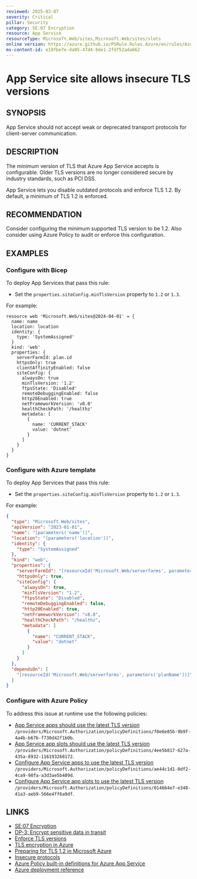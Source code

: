 ```yaml
---
reviewed: 2025-03-07
severity: Critical
pillar: Security
category: SE:07 Encryption
resource: App Service
resourceType: Microsoft.Web/sites,Microsoft.Web/sites/slots
online version: https://azure.github.io/PSRule.Rules.Azure/en/rules/Azure.AppService.MinTLS/
ms-content-id: e19fbe7e-da05-47d4-8de1-2fdf52ada662
---
```


# App Service site allows insecure TLS versions

## SYNOPSIS

App Service should not accept weak or deprecated transport protocols for client-server communication.

## DESCRIPTION

The minimum version of TLS that Azure App Service accepts is configurable.
Older TLS versions are no longer considered secure by industry standards, such as PCI DSS.

App Service lets you disable outdated protocols and enforce TLS 1.2.
By default, a minimum of TLS 1.2 is enforced.

## RECOMMENDATION

Consider configuring the minimum supported TLS version to be 1.2.
Also consider using Azure Policy to audit or enforce this configuration.

## EXAMPLES

### Configure with Bicep

To deploy App Services that pass this rule:

- Set the `properties.siteConfig.minTlsVersion` property to `1.2` or `1.3`.

For example:

```bicep
resource web 'Microsoft.Web/sites@2024-04-01' = {
  name: name
  location: location
  identity: {
    type: 'SystemAssigned'
  }
  kind: 'web'
  properties: {
    serverFarmId: plan.id
    httpsOnly: true
    clientAffinityEnabled: false
    siteConfig: {
      alwaysOn: true
      minTlsVersion: '1.2'
      ftpsState: 'Disabled'
      remoteDebuggingEnabled: false
      http20Enabled: true
      netFrameworkVersion: 'v8.0'
      healthCheckPath: '/healthz'
      metadata: [
        {
          name: 'CURRENT_STACK'
          value: 'dotnet'
        }
      ]
    }
  }
}
```

<!-- external:avm avm/res/web/site siteConfig.minTlsVersion -->

### Configure with Azure template

To deploy App Services that pass this rule:

- Set the `properties.siteConfig.minTlsVersion` property to `1.2` or `1.3`.

For example:

```json
{
  "type": "Microsoft.Web/sites",
  "apiVersion": "2023-01-01",
  "name": "[parameters('name')]",
  "location": "[parameters('location')]",
  "identity": {
    "type": "SystemAssigned"
  },
  "kind": "web",
  "properties": {
    "serverFarmId": "[resourceId('Microsoft.Web/serverfarms', parameters('planName'))]",
    "httpsOnly": true,
    "siteConfig": {
      "alwaysOn": true,
      "minTlsVersion": "1.2",
      "ftpsState": "Disabled",
      "remoteDebuggingEnabled": false,
      "http20Enabled": true,
      "netFrameworkVersion": "v8.0",
      "healthCheckPath": "/healthz",
      "metadata": [
        {
          "name": "CURRENT_STACK",
          "value": "dotnet"
        }
      ]
    }
  },
  "dependsOn": [
    "[resourceId('Microsoft.Web/serverfarms', parameters('planName'))]"
  ]
}
```

### Configure with Azure Policy

To address this issue at runtime use the following policies:

- [App Service apps should use the latest TLS version](https://github.com/Azure/azure-policy/blob/master/built-in-policies/policyDefinitions/App%20Service/RequireLatestTls_WebApp_Audit.json)
  `/providers/Microsoft.Authorization/policyDefinitions/f0e6e85b-9b9f-4a4b-b67b-f730d42f1b0b`.
- [App Service app slots should use the latest TLS version](https://github.com/Azure/azure-policy/blob/master/built-in-policies/policyDefinitions/App%20Service/RequireLatestTls_WebApp_Slot_Audit.json)
  `/providers/Microsoft.Authorization/policyDefinitions/4ee5b817-627a-435a-8932-116193268172`.
- [Configure App Service apps to use the latest TLS version](https://github.com/Azure/azure-policy/blob/master/built-in-policies/policyDefinitions/App%20Service/RequireLatestTls_WebApp_DINE.json)
  `/providers/Microsoft.Authorization/policyDefinitions/ae44c1d1-0df2-4ca9-98fa-a3d3ae5b409d`.
- [Configure App Service app slots to use the latest TLS version](https://github.com/Azure/azure-policy/blob/master/built-in-policies/policyDefinitions/App%20Service/RequireLatestTls_WebApp_Slot_DINE.json)
  `/providers/Microsoft.Authorization/policyDefinitions/014664e7-e348-41a3-aeb9-566e4ff6a9df`.

## LINKS

- [SE:07 Encryption](https://learn.microsoft.com/azure/well-architected/security/encryption#data-in-transit)
- [DP-3: Encrypt sensitive data in transit](https://learn.microsoft.com/security/benchmark/azure/baselines/app-service-security-baseline#dp-3-encrypt-sensitive-data-in-transit)
- [Enforce TLS versions](https://learn.microsoft.com/azure/app-service/configure-ssl-bindings#enforce-tls-versions)
- [TLS encryption in Azure](https://learn.microsoft.com/azure/security/fundamentals/encryption-overview#tls-encryption-in-azure)
- [Preparing for TLS 1.2 in Microsoft Azure](https://azure.microsoft.com/updates/azuretls12/)
- [Insecure protocols](https://learn.microsoft.com/Azure/app-service/overview-security#insecure-protocols-http-tls-10-ftp)
- [Azure Policy built-in definitions for Azure App Service](https://learn.microsoft.com/azure/app-service/policy-reference)
- [Azure deployment reference](https://learn.microsoft.com/azure/templates/microsoft.web/sites)
